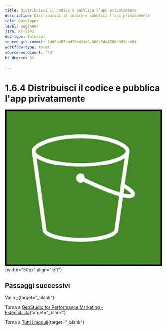 ```yaml
---
title: Distribuisci il codice e pubblica l’app privatamente
description: Distribuisci il codice e pubblica l’app privatamente
role: Developer
level: Beginner
jira: KT-5342
doc-type: Tutorial
source-git-commit: 1dd8b487cbd16e438e9c006c34e458ddb82cce64
workflow-type: tm+mt
source-wordcount: '44'
ht-degree: 6%

---
```


# 1.6.4 Distribuisci il codice e pubblica l&#39;app privatamente



![ETL](./images/s3.jpeg){width="50px" align="left"}

## Passaggi successivi

Vai a [-](./ex2.md){target="_blank"}

Torna a [GenStudio for Performance Marketing - Estensibilità](./genstudioext.md){target="_blank"}

Torna a [Tutti i moduli](./../../../overview.md){target="_blank"}
